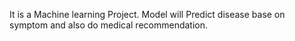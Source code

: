 It is a Machine learning Project.
Model will Predict disease base on symptom and also do medical recommendation.
